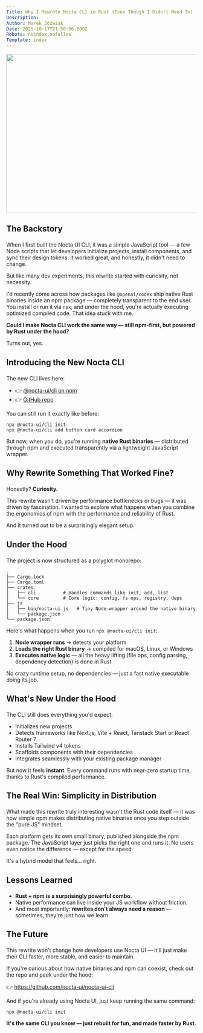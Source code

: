 ```yaml
---
Title: Why I Rewrote Nocta CLI in Rust (Even Though I Didn't Need To)
Description: 
Author: Marek Jóźwiak
Date: 2025-10-17T21:58:06.000Z
Robots: noindex,nofollow
Template: index
---
```

<p><a href="https://media2.dev.to/dynamic/image/width=800%2Cheight=%2Cfit=scale-down%2Cgravity=auto%2Cformat=auto/https%3A%2F%2Fdev-to-uploads.s3.amazonaws.com%2Fuploads%2Farticles%2Fi3yyxtz10mxzt82xpn6r.png" class="article-body-image-wrapper"><img src="https://media2.dev.to/dynamic/image/width=800%2Cheight=%2Cfit=scale-down%2Cgravity=auto%2Cformat=auto/https%3A%2F%2Fdev-to-uploads.s3.amazonaws.com%2Fuploads%2Farticles%2Fi3yyxtz10mxzt82xpn6r.png" alt=" " width="800" height="420"></a></p>

<h2>
  
  
  The Backstory
</h2>

<p>When I first built the Nocta UI CLI, it was a simple JavaScript tool — a few Node scripts that let developers initialize projects, install components, and sync their design tokens. It worked great, and honestly, it didn't need to change.</p>

<p>But like many dev experiments, this rewrite started with curiosity, not necessity.</p>

<p>I'd recently come across how packages like <code>@openai/codex</code> ship native Rust binaries inside an npm package — completely transparent to the end user. You install or run it via <code>npx</code>, and under the hood, you're actually executing optimized compiled code. That idea stuck with me.</p>

<p><strong>Could I make Nocta CLI work the same way — still npm-first, but powered by Rust under the hood?</strong></p>

<p>Turns out, yes.</p>

<h2>
  
  
  Introducing the New Nocta CLI
</h2>

<p>The new CLI lives here:</p>

<ul>
<li>👉 <a href="https://www.npmjs.com/package/@nocta-ui/cli" rel="noopener noreferrer">@nocta-ui/cli on npm</a>
</li>
<li>👉 <a href="https://github.com/nocta-ui/nocta-ui-cli" rel="noopener noreferrer">GitHub repo</a>
</li>
</ul>

<p>You can still run it exactly like before:<br>
</p>

<div class="highlight js-code-highlight">
<pre class="highlight shell"><code>npx @nocta-ui/cli init
npx @nocta-ui/cli add button card accordion
</code></pre>

</div>



<p>But now, when you do, you're running <strong>native Rust binaries</strong> — distributed through npm and executed transparently via a lightweight JavaScript wrapper.</p>

<h2>
  
  
  Why Rewrite Something That Worked Fine?
</h2>

<p>Honestly? <strong>Curiosity.</strong></p>

<p>This rewrite wasn't driven by performance bottlenecks or bugs — it was driven by fascination. I wanted to explore what happens when you combine the ergonomics of npm with the performance and reliability of Rust.</p>

<p>And it turned out to be a surprisingly elegant setup.</p>

<h2>
  
  
  Under the Hood
</h2>

<p>The project is now structured as a polyglot monorepo:<br>
</p>

<div class="highlight js-code-highlight">
<pre class="highlight plaintext"><code>.
├── Cargo.lock
├── Cargo.toml
├── crates
│   ├── cli          # Handles commands like init, add, list
│   └── core         # Core logic: config, fs ops, registry, deps
├── js
│   ├── bin/nocta-ui.js   # Tiny Node wrapper around the native binary
│   └── package.json
└── package.json
</code></pre>

</div>



<p>Here's what happens when you run <code>npx @nocta-ui/cli init</code>:</p>

<ol>
<li>
<strong>Node wrapper runs</strong> → detects your platform</li>
<li>
<strong>Loads the right Rust binary</strong> → compiled for macOS, Linux, or Windows</li>
<li>
<strong>Executes native logic</strong> — all the heavy lifting (file ops, config parsing, dependency detection) is done in Rust</li>
</ol>

<p>No crazy runtime setup, no dependencies — just a fast native executable doing its job.</p>

<h2>
  
  
  What's New Under the Hood
</h2>

<p>The CLI still does everything you'd expect:</p>

<ul>
<li>Initializes new projects</li>
<li>Detects frameworks like Next.js, Vite + React, Tanstack Start or React Router 7</li>
<li>Installs Tailwind v4 tokens</li>
<li>Scaffolds components with their dependencies</li>
<li>Integrates seamlessly with your existing package manager</li>
</ul>

<p>But now it feels <strong>instant</strong>. Every command runs with near-zero startup time, thanks to Rust's compiled performance.</p>

<h2>
  
  
  The Real Win: Simplicity in Distribution
</h2>

<p>What made this rewrite truly interesting wasn't the Rust code itself — it was how simple npm makes distributing native binaries once you step outside the "pure JS" mindset.</p>

<p>Each platform gets its own small binary, published alongside the npm package. The JavaScript layer just picks the right one and runs it. No users even notice the difference — except for the speed.</p>

<p>It's a hybrid model that feels… right.</p>

<h2>
  
  
  Lessons Learned
</h2>

<ul>
<li><strong>Rust + npm is a surprisingly powerful combo.</strong></li>
<li>Native performance can live inside your JS workflow without friction.</li>
<li>And most importantly: <strong>rewrites don't always need a reason</strong> — sometimes, they're just how we learn.</li>
</ul>

<h2>
  
  
  The Future
</h2>

<p>This rewrite won't change how developers use Nocta UI — it'll just make their CLI faster, more stable, and easier to maintain.</p>

<p>If you're curious about how native binaries and npm can coexist, check out the repo and peek under the hood:</p>

<p>👉 <a href="https://github.com/nocta-ui/nocta-ui-cli" rel="noopener noreferrer">https://github.com/nocta-ui/nocta-ui-cli</a></p>

<p>And if you're already using Nocta UI, just keep running the same command:<br>
</p>

<div class="highlight js-code-highlight">
<pre class="highlight shell"><code>npx @nocta-ui/cli init
</code></pre>

</div>



<p><strong>It's the same CLI you know — just rebuilt for fun, and made faster by Rust.</strong></p>

